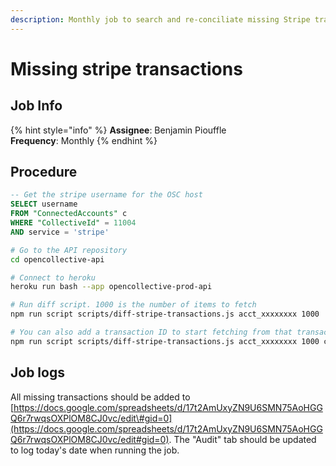 ```yaml
---
description: Monthly job to search and re-conciliate missing Stripe transactions
---
```


# Missing stripe transactions

## Job Info

{% hint style="info" %}
**Assignee**: Benjamin Piouffle  
**Frequency**: Monthly
{% endhint %}

## Procedure

```sql
-- Get the stripe username for the OSC host
SELECT username 
FROM "ConnectedAccounts" c 
WHERE "CollectiveId" = 11004 
AND service = 'stripe'
```

```bash
# Go to the API repository
cd opencollective-api

# Connect to heroku
heroku run bash --app opencollective-prod-api

# Run diff script. 1000 is the number of items to fetch
npm run script scripts/diff-stripe-transactions.js acct_xxxxxxxx 1000

# You can also add a transaction ID to start fetching from that transaction
npm run script scripts/diff-stripe-transactions.js acct_xxxxxxxx 1000 ch_xxxxx
```

## Job logs

All missing transactions should be added to [https://docs.google.com/spreadsheets/d/17t2AmUxyZN9U6SMN75AoHGGQ6r7rwqsOXPlOM8CJ0vc/edit\#gid=0](https://docs.google.com/spreadsheets/d/17t2AmUxyZN9U6SMN75AoHGGQ6r7rwqsOXPlOM8CJ0vc/edit#gid=0). The "Audit" tab should be updated to log today's date when running the job.

